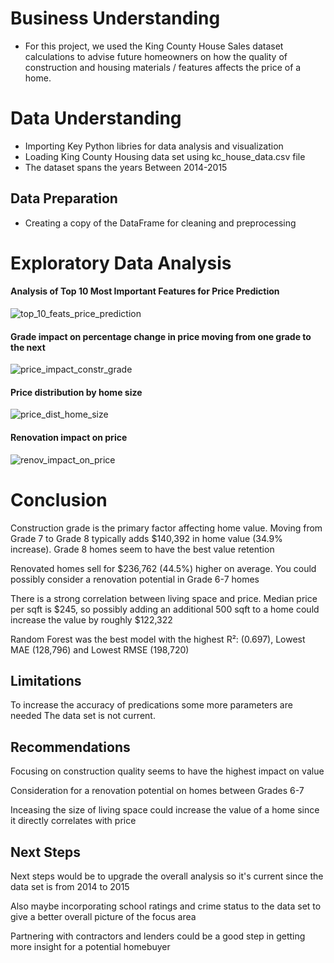# Business Understanding

- For this project, we used the King County House Sales dataset calculations to advise future homeowners on how the quality of construction and housing materials / features affects the price of a home.

# Data Understanding

 - Importing Key Python libries for data analysis and visualization
 - Loading King County Housing data set using kc_house_data.csv file
 - The dataset spans the years Between 2014-2015

## Data Preparation

- Creating a copy of the DataFrame for cleaning and preprocessing 

# Exploratory Data Analysis
#### Analysis of Top 10 Most Important Features for Price Prediction
![top_10_feats_price_prediction](https://github.com/user-attachments/assets/9642c911-a05f-4440-a527-e436c0e4f0b1)
#### Grade impact on percentage change in price moving from one grade to the next
![price_impact_constr_grade](https://github.com/user-attachments/assets/2f4e8eea-bb51-4be5-900d-59b766d91a8e)
#### Price distribution by home size 
![price_dist_home_size](https://github.com/user-attachments/assets/c90cc301-23b4-46fc-9bdd-5afbb97147c1)
#### Renovation impact on price
![renov_impact_on_price](https://github.com/user-attachments/assets/1ea4e26f-b284-4208-ba34-87ddef9e8b22)

# Conclusion

Construction grade is the primary factor affecting home value. Moving from Grade 7 to Grade 8 typically adds $140,392 in home value (34.9% increase). Grade 8 homes seem to have the best value retention

Renovated homes sell for $236,762 (44.5%) higher on average. You could possibly consider a renovation potential in Grade 6-7 homes

There is a strong correlation between living space and price. Median price per sqft is $245, so possibly adding an additional 500 sqft to a home could increase the value by roughly $122,322

Random Forest was the best model with the highest R²: (0.697), Lowest MAE (128,796) and Lowest RMSE (198,720)

## Limitations

To increase the accuracy of predications some more parameters are needed
The data set is not current.

## Recommendations

Focusing on construction quality seems to have the highest impact on value

Consideration for a renovation potential on homes between Grades 6-7

Inceasing the size of living space could increase the value of a home since it directly correlates with price
## Next Steps 

Next steps would be to upgrade the overall analysis so it's current since the data set is from 2014 to 2015

Also maybe incorporating school ratings and crime status to the data set to give a better overall picture of the focus area

Partnering with contractors and lenders could be a good step in getting more insight for a potential homebuyer
